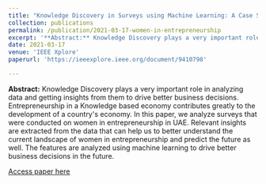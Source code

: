 ```yaml
---
title: "Knowledge Discovery in Surveys using Machine Learning: A Case Study of Women in Entrepreneurship in UAE"
collection: publications
permalink: /publication/2021-03-17-women-in-entrepreneurship
excerpt: '**Abstract:** Knowledge Discovery plays a very important role in analyzing data and getting insights from them to drive better business decisions. Entrepreneurship in a Knowledge based economy contributes greatly to the development of a country's economy. In this paper, we analyze surveys that were conducted on women in entrepreneurship in UAE. Relevant insights are extracted from the data that can help us to better understand the current landscape of women in entrepreneurship and predict the future as well. The features are analyzed using machine learning to drive better business decisions in the future.'
date: 2021-03-17
venue: 'IEEE Xplore'
paperurl: 'https://ieeexplore.ieee.org/document/9410798'

---
```

**Abstract:** Knowledge Discovery plays a very important role in analyzing data and getting insights from them to drive better business decisions. Entrepreneurship in a Knowledge based economy contributes greatly to the development of a country's economy. In this paper, we analyze surveys that were conducted on women in entrepreneurship in UAE. Relevant insights are extracted from the data that can help us to better understand the current landscape of women in entrepreneurship and predict the future as well. The features are analyzed using machine learning to drive better business decisions in the future.

[Access paper here](https://ieeexplore.ieee.org/document/9410798)  